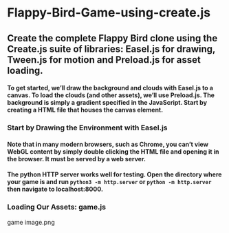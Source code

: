 # Flappy-Bird-Game-using-create.js
## Create the complete Flappy Bird clone using the Create.js suite of libraries: Easel.js for drawing, Tween.js for motion and Preload.js for asset loading.
#### To get started, we’ll draw the background and clouds with Easel.js to a canvas. To load the clouds (and other assets), we’ll use Preload.js. The background is simply a gradient specified in the JavaScript. Start by creating a HTML file that houses the canvas element.

### Start by Drawing the Environment with Easel.js
#### Note that in many modern browsers, such as Chrome, you can’t view WebGL content by simply double clicking the HTML file and opening it in the browser. It must be served by a web server. 
#### The python HTTP server works well for testing. Open the directory where your game is and run `python3 -m http.server` or `python -m http.server` then navigate to localhost:8000.
### Loading Our Assets: game.js
game image.png
